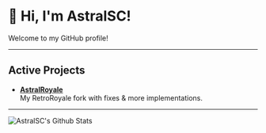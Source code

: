 # 👋 Hi, I'm AstralSC!

Welcome to my GitHub profile!

---

## Active Projects

- [**AstralRoyale**](https://github.com/astralsc/AstralRoyale)  
  My RetroRoyale fork with fixes & more implementations.

---

![AstralSC's Github Stats](https://github-readme-stats.vercel.app/api?username=astralsx&show_icons=true&theme=dark)
